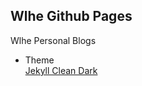 ## Wlhe Github Pages

Wlhe Personal Blogs


- Theme  
[Jekyll Clean Dark](https://github.com/streetturtle/jekyll-clean-dark)